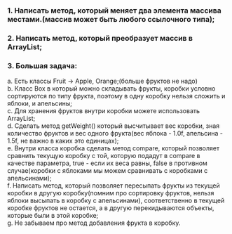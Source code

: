 <h3>1. Написать метод, который меняет два элемента массива местами.(массив может быть любого ссылочного типа);</h3>
<h3>2. Написать метод, который преобразует массив в ArrayList;</h3>
<h3>3. Большая задача:</h3>

a. Есть классы Fruit -> Apple, Orange;(больше фруктов не надо)</br>
b. Класс Box в который можно складывать фрукты, коробки условно сортируются по типу фрукта, поэтому в одну коробку нельзя сложить и яблоки, и апельсины;</br>
c. Для хранения фруктов внутри коробки можете использовать ArrayList;</br>
d. Сделать метод getWeight() который высчитывает вес коробки, зная количество фруктов и вес одного фрукта(вес яблока - 1.0f, апельсина - 1.5f, не важно в каких это единицах);</br>
e. Внутри класса коробка сделать метод compare, который позволяет сравнить текущую коробку с той, которую подадут в compare в качестве параметра, true - если их веса равны, false в противном случае(коробки с яблоками мы можем сравнивать с коробками с апельсинами);</br>
f. Написать метод, который позволяет пересыпать фрукты из текущей коробки в другую коробку(помним про сортировку фруктов, нельзя яблоки высыпать в коробку с апельсинами), соответственно в текущей коробке фруктов не остается, а в другую перекидываются объекты, которые были в этой коробке;</br>
g. Не забываем про метод добавления фрукта в коробку.
